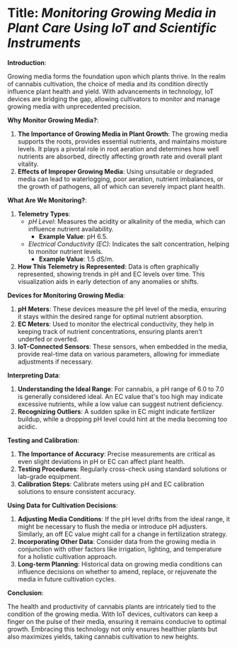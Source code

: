 # **Title**: *Monitoring Growing Media in Plant Care Using IoT and Scientific Instruments*

**Introduction**:

Growing media forms the foundation upon which plants thrive. In the realm of cannabis cultivation, the choice of media and its condition directly influence plant health and yield. With advancements in technology, IoT devices are bridging the gap, allowing cultivators to monitor and manage growing media with unprecedented precision.

**Why Monitor Growing Media?**:

1. **The Importance of Growing Media in Plant Growth**: The growing media supports the roots, provides essential nutrients, and maintains moisture levels. It plays a pivotal role in root aeration and determines how well nutrients are absorbed, directly affecting growth rate and overall plant vitality.
2. **Effects of Improper Growing Media**: Using unsuitable or degraded media can lead to waterlogging, poor aeration, nutrient imbalances, or the growth of pathogens, all of which can severely impact plant health.

**What Are We Monitoring?**:

1. **Telemetry Types**:
    - *pH Level*: Measures the acidity or alkalinity of the media, which can influence nutrient availability.
        - **Example Value**: pH 6.5.
    - *Electrical Conductivity (EC)*: Indicates the salt concentration, helping to monitor nutrient levels.
        - **Example Value**: 1.5 dS/m.
2. **How This Telemetry is Represented**: Data is often graphically represented, showing trends in pH and EC levels over time. This visualization aids in early detection of any anomalies or shifts.

**Devices for Monitoring Growing Media**:

1. **pH Meters**: These devices measure the pH level of the media, ensuring it stays within the desired range for optimal nutrient absorption.
2. **EC Meters**: Used to monitor the electrical conductivity, they help in keeping track of nutrient concentrations, ensuring plants aren't underfed or overfed.
3. **IoT-Connected Sensors**: These sensors, when embedded in the media, provide real-time data on various parameters, allowing for immediate adjustments if necessary.

**Interpreting Data**:

1. **Understanding the Ideal Range**: For cannabis, a pH range of 6.0 to 7.0 is generally considered ideal. An EC value that's too high may indicate excessive nutrients, while a low value can suggest nutrient deficiency.
2. **Recognizing Outliers**: A sudden spike in EC might indicate fertilizer buildup, while a dropping pH level could hint at the media becoming too acidic.

**Testing and Calibration**:

1. **The Importance of Accuracy**: Precise measurements are critical as even slight deviations in pH or EC can affect plant health.
2. **Testing Procedures**: Regularly cross-check using standard solutions or lab-grade equipment.
3. **Calibration Steps**: Calibrate meters using pH and EC calibration solutions to ensure consistent accuracy.

**Using Data for Cultivation Decisions**:

1. **Adjusting Media Conditions**: If the pH level drifts from the ideal range, it might be necessary to flush the media or introduce pH adjusters. Similarly, an off EC value might call for a change in fertilization strategy.
2. **Incorporating Other Data**: Consider data from the growing media in conjunction with other factors like irrigation, lighting, and temperature for a holistic cultivation approach.
3. **Long-term Planning**: Historical data on growing media conditions can influence decisions on whether to amend, replace, or rejuvenate the media in future cultivation cycles.

**Conclusion**:

The health and productivity of cannabis plants are intricately tied to the condition of the growing media. With IoT devices, cultivators can keep a finger on the pulse of their media, ensuring it remains conducive to optimal growth. Embracing this technology not only ensures healthier plants but also maximizes yields, taking cannabis cultivation to new heights.